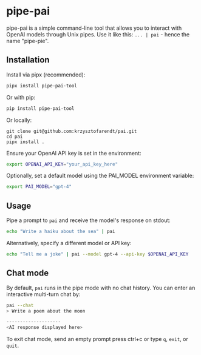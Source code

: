 # pipe-pai
pipe-pai is a simple command-line tool that allows you to interact with OpenAI models through Unix pipes.
Use it like this: `... | pai` - hence the name "pipe-pie".

## Installation

Install via pipx (recommended):

```bash
pipx install pipe-pai-tool
```

Or with pip:

```bash
pip install pipe-pai-tool
```

Or locally:
```
git clone git@github.com:krzysztofarendt/pai.git
cd pai
pipx install .
```

Ensure your OpenAI API key is set in the environment:

```bash
export OPENAI_API_KEY="your_api_key_here"
```

Optionally, set a default model using the PAI_MODEL environment variable:

```bash
export PAI_MODEL="gpt-4"
```

## Usage

Pipe a prompt to `pai` and receive the model's response on stdout:

```bash
echo "Write a haiku about the sea" | pai
```

Alternatively, specify a different model or API key:

```bash
echo "Tell me a joke" | pai --model gpt-4 --api-key $OPENAI_API_KEY
```

## Chat mode

By default, `pai` runs in the pipe mode with no chat history.
You can enter an interactive multi-turn chat by:
```bash
pai --chat
> Write a poem about the moon

--------------------
<AI response displayed here>
```

To exit chat mode, send an empty prompt press ctrl+c or type `q`, `exit`, or `quit`.
